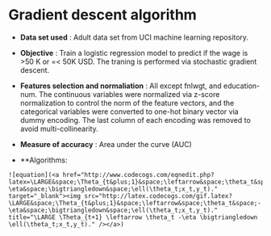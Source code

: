 # Gradient descent algorithm

* **Data set used** : Adult data set from UCI machine learning repository.

* **Objective** : Train a logistic regression model to predict if the wage is >50 K or =< 50K USD. The traning is performed via stochastic gradient descent.

* **Features selection and normaliation** : All except fnlwgt, and education-num. The continuous variables were normalized via z-score normalization to control the norm of the feature vectors, and the categorical variables were converted to one-hot binary vector via dummy encoding. The last column of each encoding was removed to avoid multi-collinearity.

* **Measure of accuracy** : Area under the curve (AUC)

* **Algorithms:

```
![equation](<a href="http://www.codecogs.com/eqnedit.php?latex=\LARGE&space;\Theta_{t&plus;1}&space;\leftarrow&space;\theta_t&space;-\eta&space;\bigtriangledown&space;\ell(\theta_t;x_t,y_t)." target="_blank"><img src="http://latex.codecogs.com/gif.latex?\LARGE&space;\Theta_{t&plus;1}&space;\leftarrow&space;\theta_t&space;-\eta&space;\bigtriangledown&space;\ell(\theta_t;x_t,y_t)." title="\LARGE \Theta_{t+1} \leftarrow \theta_t -\eta \bigtriangledown \ell(\theta_t;x_t,y_t)." /></a>)
```


